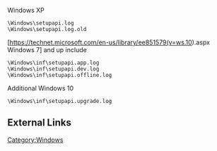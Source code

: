 Windows XP

    \Windows\setupapi.log
    \Windows\setupapi.log.old

\[<https://technet.microsoft.com/en-us/library/ee851579(v=ws.10>).aspx
Windows 7\] and up include

    \Windows\inf\setupapi.app.log
    \Windows\inf\setupapi.dev.log
    \Windows\inf\setupapi.offline.log

Additional Windows 10

    \Windows\inf\setupapi.upgrade.log

## External Links

[Category:Windows](Category:Windows "wikilink")